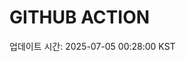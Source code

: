 # GITHUB ACTION
  <!-- START_UPDATED_TIME -->
  업데이트 시간: 2025-07-05 00:28:00 KST
  <!-- END_UPDATED_TIME -->
